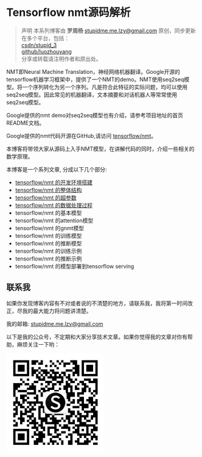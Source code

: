 # Tensorflow nmt源码解析  
> 声明
> 本系列博客由 **罗周杨** [stupidme.me.lzy@gmail.com](mailto:stupidme.me.lzy@gmail.com) 原创，同步更新在多个平台，包括：  
> [csdn/stupid_3](http://blog.csdn.net/stupid_3/article/details/78956470)  
> [github/luozhouyang](https://github.com/luozhouyang/csdn-blogs/blob/master/tensorflow_nmt/tensorflow_nmt%E6%BA%90%E7%A0%81%E8%A7%A3%E6%9E%90.md)  
> 分享或转载请注明作者和原出处。　　


NMT即Neural Machine Translation，神经网络机器翻译。Google开源的tensorflow机器学习框架中，提供了一个NMT的demo。NMT使用seq2seq模型。将一个序列转化为另一个序列。凡是符合此特征的实际问题，均可以使用seq2seq模型。因此常见的机器翻译，文本摘要和对话机器人等常常使用seq2seq模型。  

Google提供的nmt demo对seq2seq模型也有介绍，请参考项目地址的首页README文档。

Google提供的nmt代码开源在GitHub,请访问 [tensorflow/nmt](https://github.com/tensorflow/nmt)。  

本博客将带领大家从源码上入手NMT模型，在讲解代码的同时，介绍一些相关的数学原理。  

本博客是一个系列文章, 分成以下几个部分:  

* [tensorflow/nmt 的开发环境搭建](tensorflow_nmt_env_with_docker.md)  
* [tensorflow/nmt 的整体结构](tensorflow_nmt_arch.md)  
* [tensorflow/nmt 的超参数](tensorflow_nmt_hparams.md)    
* [tensorflow/nmt 的数据处理过程](tensorflow_nmt_dataset_process.md)  
* tensorflow/nmt 的基本模型  
* tensorflow/nmt 的attention模型  
* tensorflow/nmt 的gnmt模型  
* tensorflow/nmt 的训练模型  
* tensorflow/nmt 的推断模型    
* tensorflow/nmt 的训练示例    
* tensorflow/nmt 的推断示例    
* tensorflow/nmt 的模型部署到tensorflow serving    

## 联系我  
如果你发现博客内容有不对或者说的不清楚的地方，请联系我，我将第一时间改正，尽我的最大能力将问题讲清楚。  
 
我的邮箱: [stupidme.me.lzy@gmail.com](mailto:stupidme.me.lzy@gmail.com)  

以下是我的公众号，不定期和大家分享技术文章。如果你觉得我的文章对你有帮助，麻烦关注一下哟：

![stupidmedotme](wechat_gzh_code_8.jpg)  
